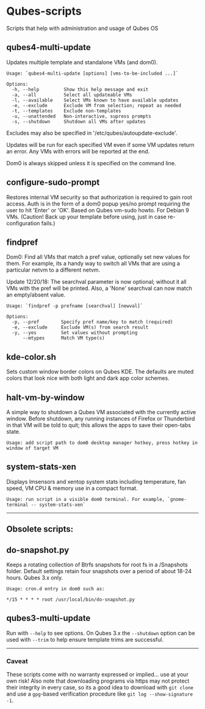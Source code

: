 # Qubes-scripts
Scripts that help with administration and usage of Qubes OS


## qubes4-multi-update
Updates multiple template and standalone VMs (and dom0).

    Usage: `qubes4-multi-update [options] [vms-to-be-included ...]`

    Options:
      -h, --help         Show this help message and exit
      -a, --all          Select all updateable VMs
      -l, --available    Select VMs known to have available updates
      -e, --exclude      Exclude VM from selection; repeat as needed
      -t, --templates    Exclude non-templates
      -u, --unattended   Non-interactive, supress prompts
      -s, --shutdown     Shutdown all VMs after updates


Excludes may also be specified in '/etc/qubes/autoupdate-exclude'.

Updates will be run for each specified VM even if
some VM updates return an error. Any VMs with errors will be reported at the end.

Dom0 is always skipped unless it is specified on the command line.


## configure-sudo-prompt
Restores internal VM security so that authorization is required to gain root access. Auth is in the form of a dom0 popup yes/no prompt requiring the user to hit 'Enter' or 'OK'. Based on Qubes vm-sudo howto. For Debian 9 VMs. (Caution! Back up your template before using, just in case re-configuration fails.)


## findpref
Dom0: Find all VMs that match a pref value, optionally set new values for them. For example, its a handy way to switch all VMs that are using a particular netvm to a different netvm.

Update 12/20/18: The searchval parameter is now optional; without it all VMs with the pref will be printed.
Also, a 'None' searchval can now match an empty/absent value.

    Usage: `findpref -p prefname [searchval] [newval]`
    
    Options:
      -p, --pref        Specify pref name/key to match (required)
      -e, --exclude     Exclude VM(s) from search result
      -y, --yes         Set values without prompting
          --mtypes      Match VM type(s)

## kde-color.sh
Sets custom window border colors on Qubes KDE. The defaults are muted colors that look nice with both light and dark app color schemes.


## halt-vm-by-window
A simple way to shutdown a Qubes VM associated with the currently active window. Before shutdown, any running instances of Firefox or Thunderbird in that VM will be told to quit; this allows the apps to save their open-tabs state.

    Usage: add script path to dom0 desktop manager hotkey, press hotkey in window of target VM


## system-stats-xen
Displays lmsensors and xentop system stats including temperature, fan speed, VM CPU & memory use in a compact format.

    Usage: run script in a visible dom0 terminal. For example, `gnome-terminal -- system-stats-xen`

---

## Obsolete scripts:

## do-snapshot.py
Keeps a rotating collection of Btrfs snapshots for root fs in a /Snapshots folder. Default settings retain four snapshots over a period of about 18-24 hours. Qubes 3.x only.

    Usage: cron.d entry in dom0 such as:
```
*/15 * * * * root /usr/local/bin/do-snapshot.py
```

## qubes3-multi-update

Run with `--help` to see options. On Qubes 3.x the `--shutdown` option can be used with `--trim` to
help ensure template trims are successful.


---

### Caveat
These scripts come with no warranty expressed or implied... use at your own risk! Also note that downloading programs via https may not protect their integrity in every case, so its a good idea to download with `git clone` and use a `gpg`-based verification procedure like `git log --show-signature -1`.

